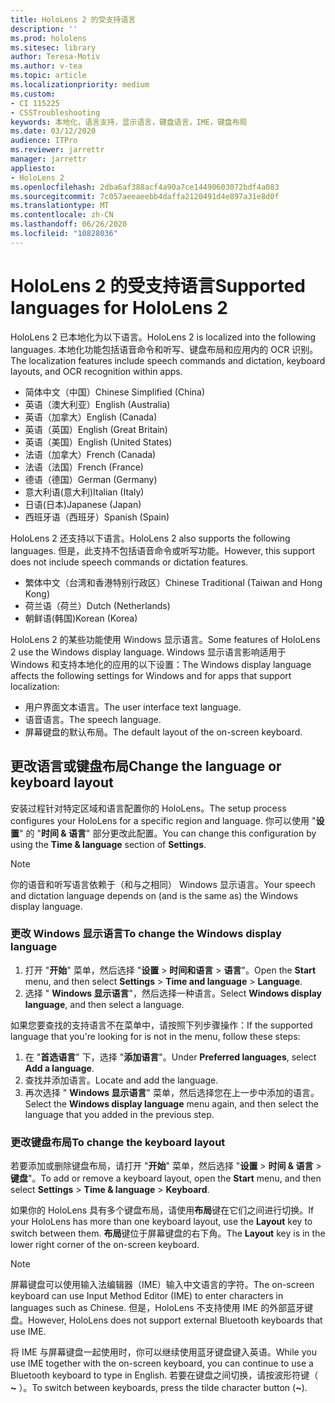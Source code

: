 ```yaml
---
title: HoloLens 2 的受支持语言
description: ''
ms.prod: hololens
ms.sitesec: library
author: Teresa-Motiv
ms.author: v-tea
ms.topic: article
ms.localizationpriority: medium
ms.custom:
- CI 115225
- CSSTroubleshooting
keywords: 本地化，语言支持，显示语言，键盘语言，IME，键盘布局
ms.date: 03/12/2020
audience: ITPro
ms.reviewer: jarrettr
manager: jarrettr
appliesto:
- HoloLens 2
ms.openlocfilehash: 2dba6af388acf4a90a7ce14490603072bdf4a083
ms.sourcegitcommit: 7c057aeeaeebb4daffa2120491d4e897a31e8d0f
ms.translationtype: MT
ms.contentlocale: zh-CN
ms.lasthandoff: 06/26/2020
ms.locfileid: "10828036"
---
```

# <span data-ttu-id="f4cbf-103">HoloLens 2 的受支持语言</span><span class="sxs-lookup"><span data-stu-id="f4cbf-103">Supported languages for HoloLens 2</span></span>

<span data-ttu-id="f4cbf-104">HoloLens 2 已本地化为以下语言。</span><span class="sxs-lookup"><span data-stu-id="f4cbf-104">HoloLens 2 is localized into the following languages.</span></span> <span data-ttu-id="f4cbf-105">本地化功能包括语音命令和听写、键盘布局和应用内的 OCR 识别。</span><span class="sxs-lookup"><span data-stu-id="f4cbf-105">The localization features include speech commands and dictation, keyboard layouts, and OCR recognition within apps.</span></span>

- <span data-ttu-id="f4cbf-106">简体中文（中国）</span><span class="sxs-lookup"><span data-stu-id="f4cbf-106">Chinese Simplified (China)</span></span>
- <span data-ttu-id="f4cbf-107">英语（澳大利亚）</span><span class="sxs-lookup"><span data-stu-id="f4cbf-107">English (Australia)</span></span>
- <span data-ttu-id="f4cbf-108">英语（加拿大）</span><span class="sxs-lookup"><span data-stu-id="f4cbf-108">English (Canada)</span></span>
- <span data-ttu-id="f4cbf-109">英语（英国）</span><span class="sxs-lookup"><span data-stu-id="f4cbf-109">English (Great Britain)</span></span>
- <span data-ttu-id="f4cbf-110">英语（美国）</span><span class="sxs-lookup"><span data-stu-id="f4cbf-110">English (United States)</span></span>
- <span data-ttu-id="f4cbf-111">法语（加拿大）</span><span class="sxs-lookup"><span data-stu-id="f4cbf-111">French (Canada)</span></span>
- <span data-ttu-id="f4cbf-112">法语（法国）</span><span class="sxs-lookup"><span data-stu-id="f4cbf-112">French (France)</span></span>
- <span data-ttu-id="f4cbf-113">德语（德国）</span><span class="sxs-lookup"><span data-stu-id="f4cbf-113">German (Germany)</span></span>
- <span data-ttu-id="f4cbf-114">意大利语(意大利)</span><span class="sxs-lookup"><span data-stu-id="f4cbf-114">Italian (Italy)</span></span>
- <span data-ttu-id="f4cbf-115">日语(日本)</span><span class="sxs-lookup"><span data-stu-id="f4cbf-115">Japanese (Japan)</span></span>
- <span data-ttu-id="f4cbf-116">西班牙语（西班牙）</span><span class="sxs-lookup"><span data-stu-id="f4cbf-116">Spanish (Spain)</span></span>

<span data-ttu-id="f4cbf-117">HoloLens 2 还支持以下语言。</span><span class="sxs-lookup"><span data-stu-id="f4cbf-117">HoloLens 2 also supports the following languages.</span></span> <span data-ttu-id="f4cbf-118">但是，此支持不包括语音命令或听写功能。</span><span class="sxs-lookup"><span data-stu-id="f4cbf-118">However, this support does not include speech commands or dictation features.</span></span>

- <span data-ttu-id="f4cbf-119">繁体中文（台湾和香港特别行政区）</span><span class="sxs-lookup"><span data-stu-id="f4cbf-119">Chinese Traditional (Taiwan and Hong Kong)</span></span>
- <span data-ttu-id="f4cbf-120">荷兰语（荷兰）</span><span class="sxs-lookup"><span data-stu-id="f4cbf-120">Dutch (Netherlands)</span></span>
- <span data-ttu-id="f4cbf-121">朝鲜语(韩国)</span><span class="sxs-lookup"><span data-stu-id="f4cbf-121">Korean (Korea)</span></span>

<span data-ttu-id="f4cbf-122">HoloLens 2 的某些功能使用 Windows 显示语言。</span><span class="sxs-lookup"><span data-stu-id="f4cbf-122">Some features of HoloLens 2 use the Windows display language.</span></span> <span data-ttu-id="f4cbf-123">Windows 显示语言影响适用于 Windows 和支持本地化的应用的以下设置：</span><span class="sxs-lookup"><span data-stu-id="f4cbf-123">The Windows display language affects the following settings for Windows and for apps that support localization:</span></span>

- <span data-ttu-id="f4cbf-124">用户界面文本语言。</span><span class="sxs-lookup"><span data-stu-id="f4cbf-124">The user interface text language.</span></span>
- <span data-ttu-id="f4cbf-125">语音语言。</span><span class="sxs-lookup"><span data-stu-id="f4cbf-125">The speech language.</span></span>
- <span data-ttu-id="f4cbf-126">屏幕键盘的默认布局。</span><span class="sxs-lookup"><span data-stu-id="f4cbf-126">The default layout of the on-screen keyboard.</span></span>

## <span data-ttu-id="f4cbf-127">更改语言或键盘布局</span><span class="sxs-lookup"><span data-stu-id="f4cbf-127">Change the language or keyboard layout</span></span>

<span data-ttu-id="f4cbf-128">安装过程针对特定区域和语言配置你的 HoloLens。</span><span class="sxs-lookup"><span data-stu-id="f4cbf-128">The setup process configures your HoloLens for a specific region and language.</span></span> <span data-ttu-id="f4cbf-129">你可以使用 "**设置**" 的 "**时间 & 语言**" 部分更改此配置。</span><span class="sxs-lookup"><span data-stu-id="f4cbf-129">You can change this configuration by using the **Time & language** section of **Settings**.</span></span>

> [!NOTE]  
> <span data-ttu-id="f4cbf-130">你的语音和听写语言依赖于（和与之相同） Windows 显示语言。</span><span class="sxs-lookup"><span data-stu-id="f4cbf-130">Your speech and dictation language depends on (and is the same as) the Windows display language.</span></span>

### <span data-ttu-id="f4cbf-131">更改 Windows 显示语言</span><span class="sxs-lookup"><span data-stu-id="f4cbf-131">To change the Windows display language</span></span>

1. <span data-ttu-id="f4cbf-132">打开 "**开始**" 菜单，然后选择 "**设置**  >  **时间和语言**  >  **语言**"。</span><span class="sxs-lookup"><span data-stu-id="f4cbf-132">Open the **Start** menu, and then select **Settings** > **Time and language** > **Language**.</span></span>
2. <span data-ttu-id="f4cbf-133">选择 " **Windows 显示语言**"，然后选择一种语言。</span><span class="sxs-lookup"><span data-stu-id="f4cbf-133">Select **Windows display language**, and then select a language.</span></span>  

<span data-ttu-id="f4cbf-134">如果您要查找的支持语言不在菜单中，请按照下列步骤操作：</span><span class="sxs-lookup"><span data-stu-id="f4cbf-134">If the supported language that you're looking for is not in the menu, follow these steps:</span></span>  

1. <span data-ttu-id="f4cbf-135">在 "**首选语言**" 下，选择 "**添加语言**"。</span><span class="sxs-lookup"><span data-stu-id="f4cbf-135">Under **Preferred languages**, select **Add a language**.</span></span>
2. <span data-ttu-id="f4cbf-136">查找并添加语言。</span><span class="sxs-lookup"><span data-stu-id="f4cbf-136">Locate and add the language.</span></span>
3. <span data-ttu-id="f4cbf-137">再次选择 " **Windows 显示语言**" 菜单，然后选择您在上一步中添加的语言。</span><span class="sxs-lookup"><span data-stu-id="f4cbf-137">Select the **Windows display language** menu again, and then select the language that you added in the previous step.</span></span>

### <span data-ttu-id="f4cbf-138">更改键盘布局</span><span class="sxs-lookup"><span data-stu-id="f4cbf-138">To change the keyboard layout</span></span>

<span data-ttu-id="f4cbf-139">若要添加或删除键盘布局，请打开 "**开始**" 菜单，然后选择 "**设置**  >  **时间 & 语言**  >  **键盘**"。</span><span class="sxs-lookup"><span data-stu-id="f4cbf-139">To add or remove a keyboard layout, open the **Start** menu, and then select **Settings** > **Time & language** > **Keyboard**.</span></span>

<span data-ttu-id="f4cbf-140">如果你的 HoloLens 具有多个键盘布局，请使用**布局**键在它们之间进行切换。</span><span class="sxs-lookup"><span data-stu-id="f4cbf-140">If your HoloLens has more than one keyboard layout, use the **Layout** key to switch between them.</span></span> <span data-ttu-id="f4cbf-141">**布局**键位于屏幕键盘的右下角。</span><span class="sxs-lookup"><span data-stu-id="f4cbf-141">The **Layout** key is in the lower right corner of the on-screen keyboard.</span></span>

> [!NOTE]  
> <span data-ttu-id="f4cbf-142">屏幕键盘可以使用输入法编辑器（IME）输入中文语言的字符。</span><span class="sxs-lookup"><span data-stu-id="f4cbf-142">The on-screen keyboard can use Input Method Editor (IME) to enter characters in languages such as Chinese.</span></span> <span data-ttu-id="f4cbf-143">但是，HoloLens 不支持使用 IME 的外部蓝牙键盘。</span><span class="sxs-lookup"><span data-stu-id="f4cbf-143">However, HoloLens does not support external Bluetooth keyboards that use IME.</span></span>
>  
> <span data-ttu-id="f4cbf-144">将 IME 与屏幕键盘一起使用时，你可以继续使用蓝牙键盘键入英语。</span><span class="sxs-lookup"><span data-stu-id="f4cbf-144">While you use IME together with the on-screen keyboard, you can continue to use a Bluetooth keyboard to type in English.</span></span> <span data-ttu-id="f4cbf-145">若要在键盘之间切换，请按波形符键（ **~** ）。</span><span class="sxs-lookup"><span data-stu-id="f4cbf-145">To switch between keyboards, press the tilde character button (**~**).</span></span>
